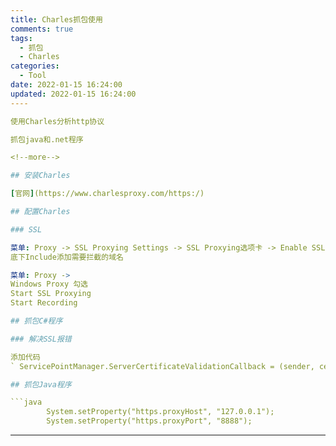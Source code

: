 ```yaml
---
title: Charles抓包使用
comments: true
tags:
  - 抓包
  - Charles
categories:
  - Tool
date: 2022-01-15 16:24:00
updated: 2022-01-15 16:24:00
----

使用Charles分析http协议

抓包java和.net程序

<!--more-->

## 安装Charles

[官网](https://www.charlesproxy.com/https:/)

## 配置Charles

### SSL

菜单: Proxy -> SSL Proxying Settings -> SSL Proxying选项卡 -> Enable SSL Proxying  勾选
底下Include添加需要拦截的域名

菜单: Proxy ->
Windows Proxy 勾选
Start SSL Proxying
Start Recording

## 抓包C#程序

### 解决SSL报错

添加代码
` ServicePointManager.ServerCertificateValidationCallback = (sender, certificate, chain, sslPolicyErrors) => true; `

## 抓包Java程序

```java
        System.setProperty("https.proxyHost", "127.0.0.1");
        System.setProperty("https.proxyPort", "8888");
```
---
```

